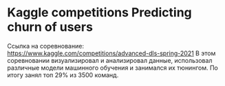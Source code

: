 # Kaggle competitions Predicting churn of users
Ссылка на соревнование: https://www.kaggle.com/competitions/advanced-dls-spring-2021
В этом соревновании визуализировал и анализировал данные, использовал различные модели машинного обучения и занимался их тюнингом. 
По итогу занял топ 29% из 3500 команд.
